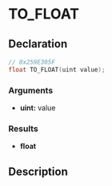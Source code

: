 # TO_FLOAT

## Declaration
```cpp
// 0x259E305F
float TO_FLOAT(uint value);
```

### Arguments
- **uint:** value

### Results
- **float**

## Description
